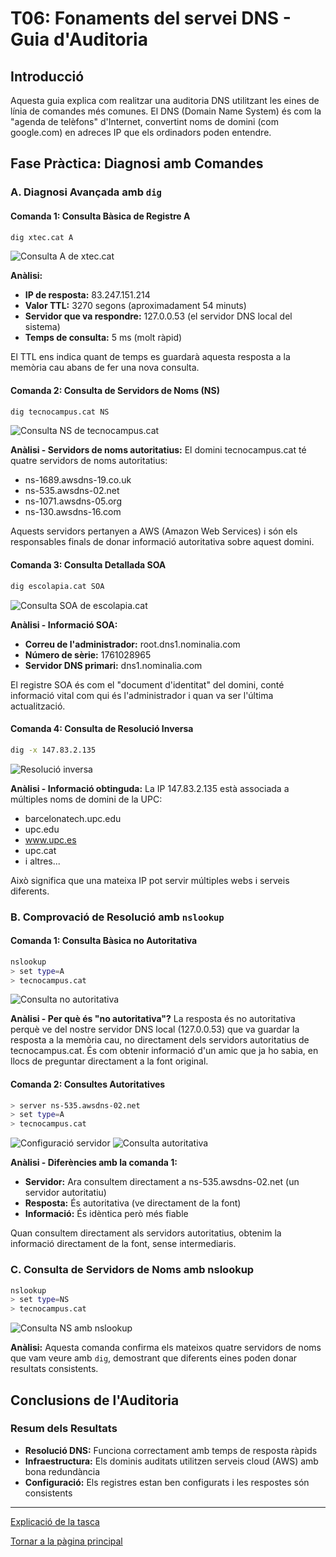 # T06: Fonaments del servei DNS - Guia d'Auditoria

## Introducció
Aquesta guia explica com realitzar una auditoria DNS utilitzant les eines de línia de comandes més comunes. El DNS (Domain Name System) és com la "agenda de telèfons" d'Internet, convertint noms de domini (com google.com) en adreces IP que els ordinadors poden entendre.

## Fase Pràctica: Diagnosi amb Comandes

### A. Diagnosi Avançada amb `dig`

#### Comanda 1: Consulta Bàsica de Registre A
```bash
dig xtec.cat A
```

![Consulta A de xtec.cat](/tasca06/img/captura1.png)

**Anàlisi:**
- **IP de resposta:** 83.247.151.214
- **Valor TTL:** 3270 segons (aproximadament 54 minuts)
- **Servidor que va respondre:** 127.0.0.53 (el servidor DNS local del sistema)
- **Temps de consulta:** 5 ms (molt ràpid)

El TTL ens indica quant de temps es guardarà aquesta resposta a la memòria cau abans de fer una nova consulta.

#### Comanda 2: Consulta de Servidors de Noms (NS)
```bash
dig tecnocampus.cat NS
```

![Consulta NS de tecnocampus.cat](/tasca06/img/captura2.png)

**Anàlisi - Servidors de noms autoritatius:**
El domini tecnocampus.cat té quatre servidors de noms autoritatius:
- ns-1689.awsdns-19.co.uk
- ns-535.awsdns-02.net
- ns-1071.awsdns-05.org
- ns-130.awsdns-16.com

Aquests servidors pertanyen a AWS (Amazon Web Services) i són els responsables finals de donar informació autoritativa sobre aquest domini.

#### Comanda 3: Consulta Detallada SOA
```bash
dig escolapia.cat SOA
```

![Consulta SOA de escolapia.cat](/tasca06/img/captura3.png)

**Anàlisi - Informació SOA:**
- **Correu de l'administrador:** root.dns1.nominalia.com
- **Número de sèrie:** 1761028965
- **Servidor DNS primari:** dns1.nominalia.com

El registre SOA és com el "document d'identitat" del domini, conté informació vital com qui és l'administrador i quan va ser l'última actualització.

#### Comanda 4: Consulta de Resolució Inversa
```bash
dig -x 147.83.2.135
```

![Resolució inversa](/tasca06/img/captura4.png)

**Anàlisi - Informació obtinguda:**
La IP 147.83.2.135 està associada a múltiples noms de domini de la UPC:
- barcelonatech.upc.edu
- upc.edu
- www.upc.es
- upc.cat
- i altres...

Això significa que una mateixa IP pot servir múltiples webs i serveis diferents.

### B. Comprovació de Resolució amb `nslookup`

#### Comanda 1: Consulta Bàsica no Autoritativa
```bash
nslookup
> set type=A
> tecnocampus.cat
```

![Consulta no autoritativa](/tasca06/img/captura5.png)

**Anàlisi - Per què és "no autoritativa"?**
La resposta és no autoritativa perquè ve del nostre servidor DNS local (127.0.0.53) que va guardar la resposta a la memòria cau, no directament dels servidors autoritatius de tecnocampus.cat. És com obtenir informació d'un amic que ja ho sabia, en llocs de preguntar directament a la font original.

#### Comanda 2: Consultes Autoritatives
```bash
> server ns-535.awsdns-02.net
> set type=A
> tecnocampus.cat
```

![Configuració servidor](/tasca06/img/captura7.png)
![Consulta autoritativa](/tasca06/img/captura8.png)

**Anàlisi - Diferències amb la comanda 1:**
- **Servidor:** Ara consultem directament a ns-535.awsdns-02.net (un servidor autoritatiu)
- **Resposta:** És autoritativa (ve directament de la font)
- **Informació:** És idèntica però més fiable

Quan consultem directament als servidors autoritatius, obtenim la informació directament de la font, sense intermediaris.

### C. Consulta de Servidors de Noms amb nslookup
```bash
nslookup
> set type=NS
> tecnocampus.cat
```

![Consulta NS amb nslookup](/tasca06/img/captura6.png)

**Anàlisi:**
Aquesta comanda confirma els mateixos quatre servidors de noms que vam veure amb `dig`, demostrant que diferents eines poden donar resultats consistents.

## Conclusions de l'Auditoria

### Resum dels Resultats
- **Resolució DNS:** Funciona correctament amb temps de resposta ràpids
- **Infraestructura:** Els dominis auditats utilitzen serveis cloud (AWS) amb bona redundància
- **Configuració:** Els registres estan ben configurats i les respostes són consistents

---

[Explicació de la tasca](README.md)

[Tornar a la pàgina principal](../)
